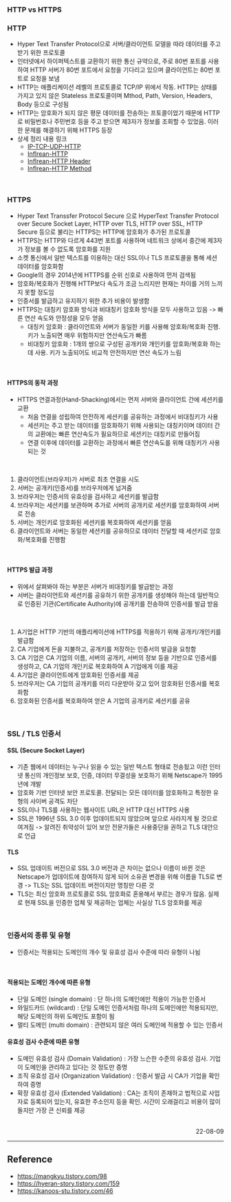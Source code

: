 ### HTTP vs HTTPS

### HTTP
- Hyper Text Transfer Protocol으로 서버/클라이언트 모델을 따라 데이터를 주고 받기 위한 프로토콜
- 인터넷에서 하이퍼텍스트를 교환하기 위한 통신 규약으로, 주로 80번 포트를 사용하여 HTTP 서버가 80번 포트에서 요청을 기다리고 있으며 클라이언트는 80번 포트로 요청을 보냄
- HTTP는 애플리케이션 레벨의 프로토콜로 TCP/IP 위에서 작동. HTTP는 상태를 가지고 있지 않은 Stateless 프로토콜이며 Mthod, Path, Version, Headers, Body 등으로 구성됨
- HTTP는 암호화가 되지 않은 평문 데이터를 전송하는 프토콜이었기 때문에 HTTP로 비밀번호나 주민번호 등을 주고 받으면 제3자가 정보를 조회할 수 있었음. 이러한 문제를 해결하기 위해 HTTPS 등장
- 상세 정리 내용 링크
    - [IP-TCP-UDP-HTTP](./IP-TCP-UDP-HTTP.md)
    - [Inflrean-HTTP](../../Stack/Inflearn/%EA%B9%80%EC%98%81%ED%95%9C%EA%B0%95%EC%82%AC/HTTP%EC%9B%B9%EA%B8%B0%EB%B3%B8%EC%A7%80%EC%8B%9D/HTTP.md)
    - [Inflrean-HTTP Header](../../Stack/Inflearn/%EA%B9%80%EC%98%81%ED%95%9C%EA%B0%95%EC%82%AC/HTTP%EC%9B%B9%EA%B8%B0%EB%B3%B8%EC%A7%80%EC%8B%9D/HTTP_Header.md)
    - [Inflrean-HTTP Method](../../Stack/Inflearn/%EA%B9%80%EC%98%81%ED%95%9C%EA%B0%95%EC%82%AC/HTTP%EC%9B%B9%EA%B8%B0%EB%B3%B8%EC%A7%80%EC%8B%9D/HTTP_Method.md)

<br>

### HTTPS
- Hyper Text Transsfer Protocol Secure 으로 HyperText Transfer Protocol over Secure Socket Layer, HTTP over TLS, HTTP over SSL, HTTP Secure 등으로 불리는 HTTPS는 HTTP에 암호화가 추가된 프로토콜
- HTTPS는 HTTP와 다르게 443번 포트를 사용하며 네트워크 상에서 중간에 제3자가 정보를 볼 수 없도록 암호화를 지원
- 소켓 통신에서 일반 텍스트를 이용하는 대신 SSL이나 TLS 프로토콜을 통해 세션 데이터를 암호화함
- Google의 경우 2014년에 HTTPS를 순위 신호로 사용하여 먼저 검색됨
- 암호화/복호화가 진행해 HTTP보다 속도가 조금 느리지만 현재는 차이를 거의 느끼지 못할 정도임
- 인증서를 발급하고 유지하기 위한 추가 비용이 발생함
- HTTPS는 대칭키 암호화 방식과 비대칭키 암호화 방식을 모두 사용하고 있음 -> 빠른 연산 속도와 안정성을 모두 얻음
    - 대칭키 암호화 : 클라이언트와 서버가 동일한 키를 사용해 암호화/복호화 진행. 키가 노출되면 매우 위험하지만 연산속도가 빠름
    - 비대칭키 암호화 : 1개의 쌍으로 구성된 공개키와 개인키를 암호화/복호화 하는데 사용. 키가 노출되어도 비교적 안전하지만 연산 속도가 느림

<br>

#### HTTPS의 동작 과정
- HTTPS 연결과정(Hand-Shacking)에서는 먼저 서버와 클라이언트 간에 세션키를 교환
    - 처음 연결을 성립하여 안전하게 세션키를 공유하는 과정에서 비대칭키가 사용
    - 세션키는 주고 받는 데이터를 암호화하기 위해 사용되는 대칭키이며 데이터 간의 교환에는 빠른 연산속도가 필요하므로 세션키는 대칭키로 만들어짐
    - 연결 이후에 데이터를 교환하는 과정에서 빠른 연산속도를 위해 대칭키가 사용되는 것

<br>

1. 클라이언트(브라우저)가 서버로 최초 연결을 시도
2. 서버는 공개키(인증서)를 브라우저에게 넘겨줌
3. 브라우저는 인증서의 유효성을 검사하고 세션키를 발급함
4. 브라우저는 세션키를 보관하며 추가로 서버의 공개키로 세션키를 암호화하여 서버로 전송
5. 서버는 개인키로 암호화된 세션키를 복호화하여 세션키를 얻음
6. 클라이언트와 서버는 동일한 세션키를 공유하므로 데이터 전달할 때 세션키로 암호화/복호화를 진행함

<br>

#### HTTPS 발급 과정
- 위에서 살펴봐야 하는 부분은 서버가 비대칭키를 발급받는 과정 
- 서버는 클라이언트와 세션키를 공유하기 위한 공개키를 생성해야 하는데 일반적으로 인증된 기관(Certificate Authority)에 공개키를 전송하여 인증서를 발급 받음

<br>

1. A기업은 HTTP 기반의 애플리케이션에 HTTPS를 적용하기 위해 공개키/개인키를 발급함
2. CA 기업에게 돈을 지불하고, 공개키를 저장하는 인증서의 발급을 요청함
3. CA 기업은 CA 기업의 이름, 서버의 공개키, 서버의 정보 등을 기반으로 인증서를 생성하고, CA 기업의 개인키로 복호화하여 A 기업에게 이를 제공
4. A기업은 클라이언트에게 암호화된 인증서를 제공
5. 브라우저는 CA 기업의 공개키를 미리 다운받아 갖고 있어 암호화된 인증서를 복호화함
6. 암호화된 인증서를 복호화하여 얻은 A 기업의 공개키로 세션키를 공유

<br>

### SSL / TLS 인증서
#### SSL (Secure Socket Layer)
- 기존 웹에서 데이터는 누구나 읽을 수 있는 일반 텍스트 형태로 전송됬고 이런 인터넷 통신의 개인정보 보호, 인증, 데이터 무결성을 보호하기 위해 Netscape가 1995년에 개발
- 암호화 기반 인터넷 보안 프로토콜. 전달되는 모든 데이터를 암호화하고 특정한 유형의 사이버 공격도 차단
- SSL이나 TLS를 사용하는 웹사이트 URL은 HTTP 대신 HTTPS 사용
- SSL은 1996년 SSL 3.0 이후 업데이트되지 않았으며 앞으로 사라지게 될 것으로 여겨짐 -> 알려진 취약성이 있어 보안 전문가들은 사용중단을 권하고 TLS 대안으로 언급

#### TLS
- SSL 업데이트 버전으로 SSL 3.0 버전과 큰 차이는 없으나 이름이 바뀐 것은 Netscape가 업데이트에 참여하지 않게 되어 소유권 변경을 위해 이름을 TLS로 변경 -> TLS는 SSL 업데이트 버전이지만 명칭만 다른 것
- TLS는 최신 암호화 프로토콜로 SSL 암호화로 혼용해서 부르는 경우가 많음. 실제로 현재 SSL을 인증한 업체 및 제공하는 업체는 사실상 TLS 암호화를 제공

<br>

### 인증서의 종류 및 유형
- 인증서는 적용되는 도메인의 개수 및 유효성 검사 수준에 따라 유형이 나뉨

<br>

#### 적용되는 도메인 개수에 따른 유형
- 단일 도메인 (single domain) : 단 하나의 도메인에만 적용이 가능한 인증서
- 와일드카드 (wildcard) : 단일 도메인 인증서처럼 하나의 도메인에만 적용되지만, 해당 도메인의 하위 도메인도 포함이 됨
- 멀티 도메인 (multi domain) : 관련되지 않은 여러 도메인에 적용할 수 있는 인증서

#### 유효성 검사 수준에 따른 유형
- 도메인 유효성 검사 (Domain Validation) : 가장 느슨한 수준의 유효성 검사. 기업이 도메인을 관리하고 있다는 것 정도만 증명
- 조직 유효성 검사 (Organization Validation) : 인증서 발급 시 CA가 기업을 확인하여 증명
- 확장 유효성 검사 (Extended Validation) : CA는 조직이 존재하고 법적으로 사업자로 등록되어 있는지, 유효한 주소인지 등을 확인. 시간이 오래걸리고 비용이 많이 들지만 가장 큰 신뢰를 제공

<br>

<div style="text-align: right">22-08-09</div>

-------

## Reference
- https://mangkyu.tistory.com/98
- https://hyeran-story.tistory.com/159
- https://kanoos-stu.tistory.com/46